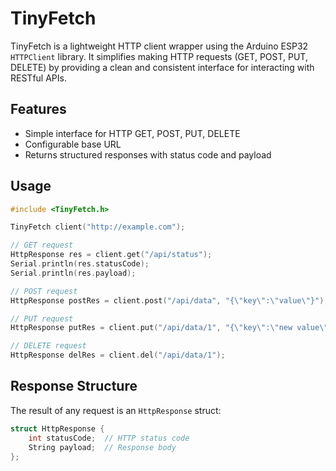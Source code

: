 # TinyFetch

TinyFetch is a lightweight HTTP client wrapper using the Arduino ESP32 `HTTPClient` library. It simplifies making HTTP requests (GET, POST, PUT, DELETE) by providing a clean and consistent interface for interacting with RESTful APIs.

## Features

- Simple interface for HTTP GET, POST, PUT, DELETE
- Configurable base URL
- Returns structured responses with status code and payload

## Usage

```cpp
#include <TinyFetch.h>

TinyFetch client("http://example.com");

// GET request
HttpResponse res = client.get("/api/status");
Serial.println(res.statusCode);
Serial.println(res.payload);

// POST request
HttpResponse postRes = client.post("/api/data", "{\"key\":\"value\"}");

// PUT request
HttpResponse putRes = client.put("/api/data/1", "{\"key\":\"new value\"}");

// DELETE request
HttpResponse delRes = client.del("/api/data/1");
```

## Response Structure

The result of any request is an `HttpResponse` struct:

```cpp
struct HttpResponse {
    int statusCode;  // HTTP status code
    String payload;  // Response body
};
```
